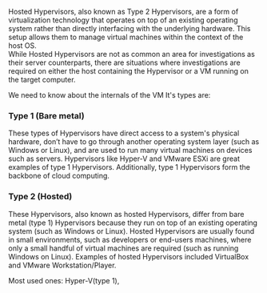 Hosted Hypervisors, also known as Type 2 Hypervisors, are a form of virtualization technology that operates on top of an existing operating system rather than directly interfacing with the underlying hardware. This setup allows them to manage virtual machines within the context of the host OS.  
While Hosted Hypervisors are not as common an area for investigations as their server counterparts, there are situations where investigations are required on either the host containing the Hypervisor or a VM running on the target computer.

We need to know about the internals of the VM
It's types are:
### Type 1 (Bare metal)
These types of Hypervisors have direct access to a system's physical hardware, don’t have to go through another operating system layer (such as Windows or Linux), and are used to run many virtual machines on devices such as servers.
Hypervisors like Hyper-V and VMware ESXi are great examples of type 1 Hypervisors. Additionally, type 1 Hypervisors form the backbone of cloud computing.
### Type 2 (Hosted)
These Hypervisors, also known as hosted Hypervisors, differ from bare metal (type 1) Hypervisors because they run on top of an existing operating system (such as Windows or Linux). Hosted Hypervisors are usually found in small environments, such as developers or end-users machines, where only a small handful of virtual machines are required (such as running Windows on Linux).
Examples of hosted Hypervisors included VirtualBox and VMware Workstation/Player.

Most used ones: Hyper-V(type 1),  